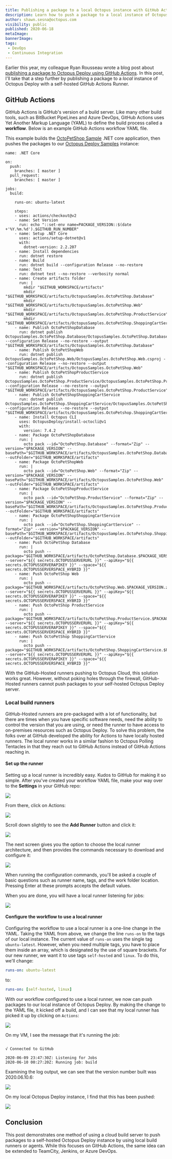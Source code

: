 ```yaml
---
title: Publishing a package to a local Octopus instance with GitHub Actions
description: Learn how to push a package to a local instance of Octopus Deploy with a GitHub Actions Runner
author: shawn.sesna@octopus.com
visibility: public
published: 2020-06-18
metaImage: 
bannerImage: 
tags:
 - DevOps
 - Continuous Integration
---
```


Earlier this year, my colleague Ryan Rousseau wrote a blog post about [publishing a package to Octopus Deploy using GitHub Actions](https://octopus.com/blog/publishing-a-package-to-octopus-with-github-actions).  In this post, I'll take that a step further by publishing a package to a *local* instance of Octopus Deploy with a self-hosted GitHub Actions Runner.

## GitHub Actions

GitHub Actions is GitHub's version of a build server.  Like many other build tools, such as BitBucket PipeLines and Azure DevOps, GitHub Actions uses Yet Another Markup Language (YAML) to define the build process called a **workflow**. Below is an example GitHub Actions workflow YAML file.  

This example builds the [OctoPetShop Sample](https://github.com/OctopusSamples/OctoPetShop) .NET core application, then pushes the packages to our [Octopus Deploy Samples](https://samples.octopus.app/) instance:

```
name: .NET Core 

on:
  push:
    branches: [ master ] 
  pull_request:
    branches: [ master ]

jobs:
  build:

    runs-on: ubuntu-latest 

    steps:
    - uses: actions/checkout@v2
    - name: Set Version
      run: echo "::set-env name=PACKAGE_VERSION::$(date +'%Y.%m.%d').$GITHUB_RUN_NUMBER"
    - name: Setup .NET Core
      uses: actions/setup-dotnet@v1
      with:
        dotnet-version: 2.2.207
    - name: Install dependencies
      run: dotnet restore
    - name: Build
      run: dotnet build --configuration Release --no-restore
    - name: Test
      run: dotnet test --no-restore --verbosity normal
    - name: Create artifacts folder
      run: |
        mkdir "$GITHUB_WORKSPACE/artifacts"
        mkdir "$GITHUB_WORKSPACE/artifacts/OctopusSamples.OctoPetShop.Database"
        mkdir "$GITHUB_WORKSPACE/artifacts/OctopusSamples.OctoPetShop.Web"
        mkdir "$GITHUB_WORKSPACE/artifacts/OctopusSamples.OctoPetShop.ProductService"
        mkdir "$GITHUB_WORKSPACE/artifacts/OctopusSamples.OctoPetShop.ShoppingCartService"
    - name: Publish OctoPetShopDatabase
      run: dotnet publish OctopusSamples.OctoPetShop.Database/OctopusSamples.OctoPetShop.Database.csproj --configuration Release --no-restore --output "$GITHUB_WORKSPACE/artifacts/OctopusSamples.OctoPetShop.Database"
    - name: Publish OctoPetShopWeb
      run: dotnet publish OctopusSamples.OctoPetShop.Web/OctopusSamples.OctoPetShop.Web.csproj --configuration Release --no-restore --output "$GITHUB_WORKSPACE/artifacts/OctopusSamples.OctoPetShop.Web"
    - name: Publish OctoPetShopProductService
      run: dotnet publish OctopusSamples.OctoPetShop.ProductService/OctopusSamples.OctoPetShop.ProductService.csproj --configuration Release --no-restore --output "$GITHUB_WORKSPACE/artifacts/OctopusSamples.OctoPetShop.ProductService"
    - name: Publish OctoPetShopShoppingCartService
      run: dotnet publish OctopusSamples.OctoPetShop.ShoppingCartService/OctopusSamples.OctoPetShop.ShoppingCartService.csproj --configuration Release --no-restore --output "$GITHUB_WORKSPACE/artifacts/OctopusSamples.OctoPetshop.ShoppingCartService"
    - name: Install Octopus CLI
      uses: OctopusDeploy/install-octocli@v1
      with:
        version: 7.4.2
    - name: Package OctoPetShopDatabase
      run: |
        octo pack --id="OctoPetShop.Database" --format="Zip" --version="$PACKAGE_VERSION" --basePath="$GITHUB_WORKSPACE/artifacts/OctopusSamples.OctoPetShop.Database" --outFolder="$GITHUB_WORKSPACE/artifacts"
    - name: Package OctoPetShopWeb
      run: |
        octo pack --id="OctoPetShop.Web" --format="Zip" --version="$PACKAGE_VERSION" --basePath="$GITHUB_WORKSPACE/artifacts/OctopusSamples.OctoPetShop.Web" --outFolder="$GITHUB_WORKSPACE/artifacts"
    - name: Package OctoPetShopProductService
      run: |
        octo pack --id="OctoPetShop.ProductService" --format="Zip" --version="$PACKAGE_VERSION" --basePath="$GITHUB_WORKSPACE/artifacts/OctopusSamples.OctoPetShop.ProductService" --outFolder="$GITHUB_WORKSPACE/artifacts"
    - name: Package OctoPetShopShoppingCartService
      run: |
        octo pack --id="OctoPetShop.ShoppingCartService" --format="Zip" --version="$PACKAGE_VERSION" --basePath="$GITHUB_WORKSPACE/artifacts/OctopusSamples.OctoPetshop.ShoppingCartService" --outFolder="$GITHUB_WORKSPACE/artifacts"
    - name: Push OctoPetShop Database
      run: |
        octo push --package="$GITHUB_WORKSPACE/artifacts/OctoPetShop.Database.$PACKAGE_VERSION.zip" --server="${{ secrets.OCTOPUSSERVERURL }}" --apiKey="${{ secrets.OCTOPUSSERVERAPIKEY }}" --space="${{ secrets.OCTOPUSSERVERSPACE_HYBRID }}"
    - name: Push OctoPetShop Web
      run: |
        octo push --package="$GITHUB_WORKSPACE/artifacts/OctoPetShop.Web.$PACKAGE_VERSION.zip" --server="${{ secrets.OCTOPUSSERVERURL }}" --apiKey="${{ secrets.OCTOPUSSERVERAPIKEY }}" --space="${{ secrets.OCTOPUSSERVERSPACE_HYBRID }}"
    - name: Push OctoPetShop ProductService
      run: |
        octo push --package="$GITHUB_WORKSPACE/artifacts/OctoPetShop.ProductService.$PACKAGE_VERSION.zip" --server="${{ secrets.OCTOPUSSERVERURL }}" --apiKey="${{ secrets.OCTOPUSSERVERAPIKEY }}" --space="${{ secrets.OCTOPUSSERVERSPACE_HYBRID }}"
    - name: Push OctoPetShop ShoppingCartService
      run: |
        octo push --package="$GITHUB_WORKSPACE/artifacts/OctoPetShop.ShoppingCartService.$PACKAGE_VERSION.zip" --server="${{ secrets.OCTOPUSSERVERURL }}" --apiKey="${{ secrets.OCTOPUSSERVERAPIKEY }}" --space="${{ secrets.OCTOPUSSERVERSPACE_HYBRID }}"
```

With the GitHub-Hosted runners pushing to Octopus Cloud, this solution works great. However, without poking holes through the firewall, GitHub-Hosted runners cannot push packages to your self-hosted Octopus Deploy server.

### Local build runners

GitHub-Hosted runners are pre-packaged with a lot of functionality, but there are times when you have specific software needs, need the ability to control the version that you are using, or need the runner to have access to on-premises resources such as Octopus Deploy.  To solve this problem, the folks over at GitHub developed the ability for Actions to have locally hosted runners.  The local runner works in a similar fashion to Octopus Polling Tentacles in that they reach out to GitHub Actions instead of GitHub Actions reaching in.  

#### Set up the runner

Setting up a local runner is incredibly easy. Kudos to GitHub for making it so simple.  After you've created your workflow YAML file, make your way over to the **Settings** in your GitHub repo:

![](github-actions-settings.png)

From there, click on Actions:

![](github-actions-settings-actions.png)

Scroll down slightly to see the **Add Runner** button and click it:

![](github-actions-add-runner.png)

The next screen gives you the option to choose the local runner architecture, and then provides the commands necessary to download and configure it:

![](github-actions-runner-choices.png)

When running the configuration commands, you'll be asked a couple of basic questions such as runner name, tags, and the work folder location.  Pressing Enter at these prompts accepts the default values.

When you are done, you will have a local runner listening for jobs:

![](github-actions-local-runner.png)

#### Configure the workflow to use a local runner

Configuring the workflow to use a local runner is a one-line change in the YAML.  Taking the YAML from above, we change the line `runs-on` to the tags of our local instance.  The current value of `runs-on` uses the single tag `ubuntu-latest`.  However, when you need multiple tags, you have to place them inside an array, which is designated by the use of square brackets.  For our new runner, we want it to use tags `self-hosted` and `linux`.  To do this, we'll change:

```yaml
runs-on: ubuntu-latest 
```

to:

```yaml
runs-on: [self-hosted, linux]
```

With our workflow configured to use a local runner, we now can push packages to our local instance of Octopus Deploy. By making the change to the YAML file, it kicked off a build, and I can see that my local runner has picked it up by clicking on `Actions`:

![](github-actions-build.png)

On my VM, I see the message that it's running the job:

```

√ Connected to GitHub

2020-06-09 23:47:30Z: Listening for Jobs
2020-06-10 00:27:20Z: Running job: build
```

Examining the log output, we can see that the version number built was 2020.06.10.6:

![](github-actions-build-log.png)

On my local Octopus Deploy instance, I find that this has been pushed:

![](octopus-library-packages.png)

## Conclusion

This post demonstrates one method of using a cloud build server to push packages to a self-hosted Octopus Deploy instance by using local build runners or agents.  While this focuses on GitHub Actions, the same idea can be extended to TeamCity, Jenkins, or Azure DevOps.
